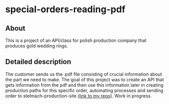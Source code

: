 # special-orders-reading-pdf
## About
This is a project of an API/class for polish production company that produces gold wedding rings. 
## Detailed description
The customer sends us the .pdf file consisting of crucial information about the part we need to make. The goal of this project was to create an API that gets information from the pdf and then use this information later in creating production paths for this specific order, automating processes and sending order to stelmach-production-site [(link to my repo)](https://github.com/MaciejKrawczyk/stelmach_production_site). Work in progress.

